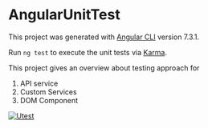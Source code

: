 # AngularUnitTest

This project was generated with [Angular CLI](https://github.com/angular/angular-cli) version 7.3.1.

Run `ng test` to execute the unit tests via [Karma](https://karma-runner.github.io).

This project gives an overview about testing approach for

1) API service 
2) Custom Services 
3) DOM Component 

<a href="https://ibb.co/S3KcXkB"><img src="https://i.ibb.co/XCzDZnt/Utest.jpg" alt="Utest" border="0"></a>




